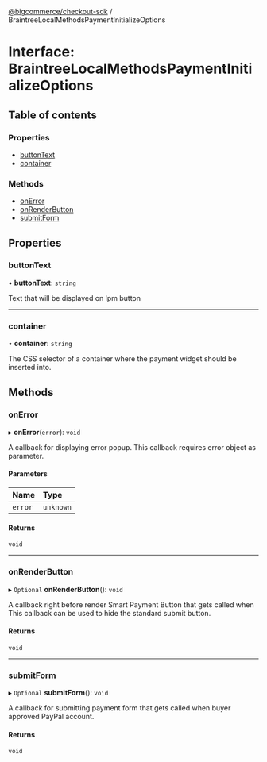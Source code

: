 [@bigcommerce/checkout-sdk](../README.md) / BraintreeLocalMethodsPaymentInitializeOptions

# Interface: BraintreeLocalMethodsPaymentInitializeOptions

## Table of contents

### Properties

- [buttonText](BraintreeLocalMethodsPaymentInitializeOptions.md#buttontext)
- [container](BraintreeLocalMethodsPaymentInitializeOptions.md#container)

### Methods

- [onError](BraintreeLocalMethodsPaymentInitializeOptions.md#onerror)
- [onRenderButton](BraintreeLocalMethodsPaymentInitializeOptions.md#onrenderbutton)
- [submitForm](BraintreeLocalMethodsPaymentInitializeOptions.md#submitform)

## Properties

### buttonText

• **buttonText**: `string`

Text that will be displayed on lpm button

___

### container

• **container**: `string`

The CSS selector of a container where the payment widget should be inserted into.

## Methods

### onError

▸ **onError**(`error`): `void`

A callback for displaying error popup. This callback requires error object as parameter.

#### Parameters

| Name | Type |
| :------ | :------ |
| `error` | `unknown` |

#### Returns

`void`

___

### onRenderButton

▸ `Optional` **onRenderButton**(): `void`

A callback right before render Smart Payment Button that gets called when
This callback can be used to hide the standard submit button.

#### Returns

`void`

___

### submitForm

▸ `Optional` **submitForm**(): `void`

A callback for submitting payment form that gets called
when buyer approved PayPal account.

#### Returns

`void`
